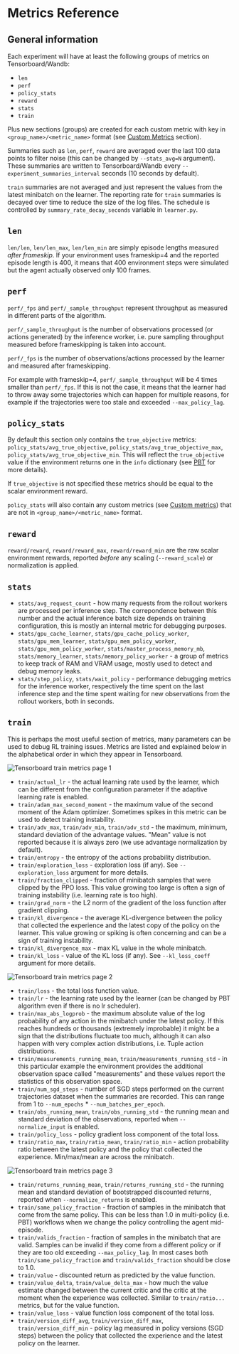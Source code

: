 # Metrics Reference

## General information

Each experiment will have at least the following groups of metrics on Tensorboard/Wandb:

* `len`
* `perf`
* `policy_stats`
* `reward`
* `stats`
* `train`

Plus new sections (groups) are created for each custom metric with key in `<group_name>/<metric_name>` format (see [Custom Metrics](custom-metrics.md) section).

Summaries such as `len`, `perf`, `reward` are averaged over the last 100 data points to filter noise
(this can be changed by `--stats_avg=N` argument). These summaries are written to Tensorboard/Wandb every
`--experiment_summaries_interval` seconds (10 seconds by default).

`train` summaries are not averaged and just represent the values from the latest minibatch on the learner.
The reporting rate for `train` summaries is decayed over time to reduce the size of the log files.
The schedule is controlled by `summary_rate_decay_seconds` variable in `learner.py`.

## `len`

`len/len`, `len/len_max`, `len/len_min` are simply episode lengths measured _after frameskip_.
If your environment uses frameskip=4 and the reported episode length is 400, it means that 400 environment steps
were simulated but the agent actually observed only 100 frames.

## `perf`

`perf/_fps` and `perf/_sample_throughput` represent throughput as measured in different parts of the algorithm.

`perf/_sample_throughput` is the number of observations processed (or actions generated) by the inference worker, i.e. pure 
sampling throughput measured before frameskipping is taken into account.

`perf/_fps` is the number of observations/actions processed by the learner and measured after frameskipping.

For example with frameskip=4, `perf/_sample_throughput` will be 4 times smaller than `perf/_fps`. If this is not the case,
it means that the learner had to throw away some trajectories which can happen for multiple reasons, for example
if the trajectories were too stale and exceeded `--max_policy_lag`.

## `policy_stats`

By default this section only contains the `true_objective` metrics: `policy_stats/avg_true_objective`, 
`policy_stats/avg_true_objective_max`, `policy_stats/avg_true_objective_min`.
This will reflect the `true_objective` value if the environment returns one in the `info` dictionary
(see [PBT](../06-pbt/pbt.md) for more details).

If `true_objective` is not specified these metrics should be equal to the scalar environment reward.

`policy_stats` will also contain any custom metrics (see [Custom metrics](custom-metrics.md)) that are not in 
`<group_name>/<metric_name>` format.

## `reward`

`reward/reward`, `reward/reward_max`, `reward/reward_min` are the raw scalar environment rewards, reported
_before_ any scaling (`--reward_scale`) or normalization is applied.

## `stats`

* `stats/avg_request_count` - how many requests from the rollout workers are processed per inference step.
The correpondence between this number and the actual inference batch size depends on training configuration, this is
mostly an internal metric for debugging purposes.
* `stats/gpu_cache_learner`, `stats/gpu_cache_policy_worker`, `stats/gpu_mem_learner`, `stats/gpu_mem_policy_worker`,
`stats/gpu_mem_policy_worker`, `stats/master_process_memory_mb`, `stats/memory_learner`, `stats/memory_policy_worker` - 
a group of metrics to keep track of RAM and VRAM usage, mostly used to detect and debug memory leaks.
* `stats/step_policy`, `stats/wait_policy` - performance debugging metrics for the inference worker, respectively
the time spent on the last inference step and the time spent waiting for new observations from the rollout workers,
both in seconds.

## `train`

This is perhaps the most useful section of metrics, many parameters can be used to debug RL training issues.
Metrics are listed and explained below in the alphabetical order in which they appear in Tensorboard.

<img src="https://github.com/alex-petrenko/sf_assets/blob/main/docs/metrics/p1.png?raw=true" alt="Tensorboard train metrics page 1">

* `train/actual_lr` - the actual learning rate used by the learner, which can be different from the configuration
parameter if the adaptive learning rate is enabled.
* `train/adam_max_second_moment` - the maximum value of the second moment of the Adam optimizer. Sometimes spikes in this metric can 
be used to detect training instability.
* `train/adv_max`, `train/adv_min`, `train/adv_std` - the maximum, minimum, standard deviation of the
advantage values. "Mean" value is not reported because it is always zero (we use advantage normalization by default).
* `train/entropy` - the entropy of the actions probability distribution.
* `train/exploration_loss` - exploration loss (if any). See `--exploration_loss` argument for more details.
* `train/fraction_clipped` - fraction of minibatch samples that were clipped by the PPO loss. This value growing too
large is often a sign of training instability (i.e. learning rate is too high).
* `train/grad_norm` - the L2 norm of the gradient of the loss function after gradient clipping.
* `train/kl_divergence` - the average KL-divergence between the policy that collected the experience and the latest copy
of the policy on the learner. This value growing or spiking is often concerning and can be a sign of training instability.
* `train/kl_divergence_max` - max KL value in the whole minibatch.
* `train/kl_loss` - value of the KL loss (if any). See `--kl_loss_coeff` argument for more details.

<img src="https://github.com/alex-petrenko/sf_assets/blob/main/docs/metrics/p2.png?raw=true" alt="Tensorboard train metrics page 2">

* `train/loss` - the total loss function value.
* `train/lr` - the learning rate used by the learner (can be changed by PBT algorithm even if there is no lr scheduler).
* `train/max_abs_logprob` - the maximum absolute value of the log probability of any action in the minibatch under the latest policy.
If this reaches hundreds or thousands (extremely improbable) it might be a sign that the distributions fluctuate too much,
although it can also happen with very complex action distributions, i.e. Tuple action distributions.
* `train/measurements_running_mean`, `train/measurements_running_std` - in this particular example the environment
provides the additional observation space called "measurements" and these values report the statistics of this observation space.
* `train/num_sgd_steps` - number of SGD steps performed on the current trajectories dataset when the summaries are recorded. This can range
from 1 to `--num_epochs` * `--num_batches_per_epoch`.
* `train/obs_running_mean`, `train/obs_running_std` - the running mean and standard deviation of the observations, reported 
when `--normalize_input` is enabled.
* `train/policy_loss` - policy gradient loss component of the total loss.
* `train/ratio_max`, `train/ratio_mean`, `train/ratio_min` - action probability ratio between the latest policy and the policy
that collected the experience. Min/max/mean are across the minibatch.

<img src="https://github.com/alex-petrenko/sf_assets/blob/main/docs/metrics/p3.png?raw=true" alt="Tensorboard train metrics page 3">

* `train/returns_running_mean`, `train/returns_running_std` - the running mean and standard deviation of bootstrapped
discounted returns, reported when `--normalize_returns` is enabled.
* `train/same_policy_fraction` - fraction of samples in the minibatch that come from the same policy. This can be less than 1.0
in multi-policy (i.e. PBT) workflows when we change the policy controlling the agent mid-episode.
* `train/valids_fraction` - fraction of samples in the minibatch that are valid. Samples can be invalid if they
come from a different policy or if they are too old exceeding `--max_policy_lag`. In most cases both `train/same_policy_fraction`
and `train/valids_fraction` should be close to 1.0.
* `train/value` - discounted return as predicted by the value function.
* `train/value_delta`, `train/value_delta_max` - how much the value estimate changed between the current critic and the critic
at the moment when the experience was collected. Similar to `train/ratio...` metrics, but for the value function.
* `train/value_loss` - value function loss component of the total loss.
* `train/version_diff_avg`, `train/version_diff_max`, `train/version_diff_min` - policy lag measured in policy versions (SGD steps)
between the policy that collected the experience and the latest policy on the learner.
